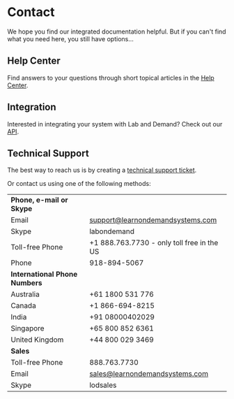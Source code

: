 # Contact 

We hope you find our integrated documentation helpful. But if you can't find what you need here, you still have options...


## Help Center

Find answers to your questions through short topical articles in the [Help Center](https://learnondemand.zendesk.com/hc/en-us/categories/200402875-Enlight-LOD-Lab-Developers).

## Integration

Interested in integrating your system with Lab and Demand? Check out our [API](lod/lod-api/lod-api-main.md).

## Technical Support

The best way to reach us is by creating a <a href="https://learnondemand.zendesk.com/hc/en-us/requests/new">technical support ticket</a>.

Or contact us using one of the following methods:

|||
|---|---|
|**Phone, e-mail or Skype**||
|Email|<a href="mailto:support@learnondemandsystems.com">support@learnondemandsystems.com</a>|
|Skype|labondemand|
|Toll-free Phone|+1 888.763.7730 - only toll free in the US|
|Phone|918-894-5067|
|**International Phone Numbers**||
|Australia|+61 1800 531 776|
|Canada|+1 866-694-8215|
|India|+91 08000402029|
|Singapore|+65 800 852 6361|
|United Kingdom|+44 800 029 3469|
|**Sales**||
|Toll-free Phone|888.763.7730|
|Email|<a href="mailto:sales@learnondemandsystems.com">sales@learnondemandsystems.com</a>|
|Skype|lodsales|
